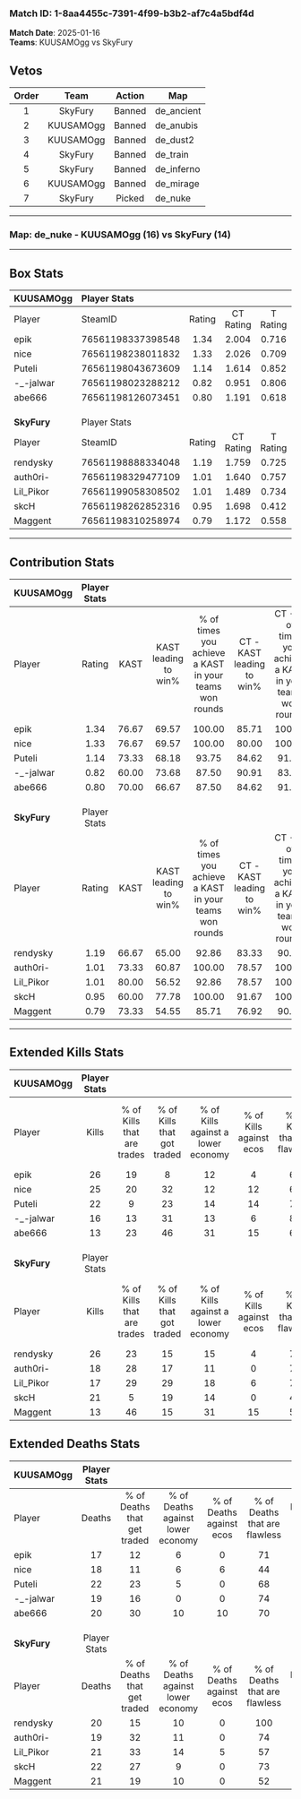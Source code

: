 ### Match ID: 1-8aa4455c-7391-4f99-b3b2-af7c4a5bdf4d  
**Match Date**: 2025-01-16  
**Teams**: KUUSAMOgg vs SkyFury  

## Vetos  

| Order | Team | Action | Map |
| :---: | :--: | :----: | --- |
| 1 | SkyFury | Banned | de_ancient |
| 2 | KUUSAMOgg | Banned | de_anubis |
| 3 | KUUSAMOgg | Banned | de_dust2 |
| 4 | SkyFury | Banned | de_train |
| 5 | SkyFury | Banned | de_inferno |
| 6 | KUUSAMOgg | Banned | de_mirage |
| 7 | SkyFury | Picked | de_nuke |

---  

### **Map**: de_nuke - KUUSAMOgg (16) vs SkyFury (14)  
---  

## Box Stats  

| **KUUSAMOgg** | Player Stats      |        |           |          |       |      |       |         |        |      |     |
| :- | :- | :-: | :-: | :-: | :-: | :-: | :-: | :-: | :-: | :-: | :-: |
| Player        | SteamID           | Rating | CT Rating | T Rating | KAST  | ADR  | Kills | Assists | Deaths | K/D  | HS% |
| epik          | 76561198337398548 |  1.34  |   2.004   |  0.716   | 76.67 | 78.2 |  26   |    6    |   17   | 1.53 | 53  |
| nice          | 76561198238011832 |  1.33  |   2.026   |  0.709   | 76.67 | 87.2 |  25   |    9    |   18   | 1.39 | 64  |
| Puteli        | 76561198043673609 |  1.14  |   1.614   |  0.852   | 73.33 | 85.2 |  22   |    8    |   22   | 1.00 | 22  |
| -_-jalwar     | 76561198023288212 |  0.82  |   0.951   |  0.806   | 60.00 | 55.9 |  16   |    5    |   19   | 0.84 | 62  |
| abe666        | 76561198126073451 |  0.80  |   1.191   |  0.618   | 70.00 | 56.5 |  13   |    7    |   20   | 0.65 | 69  |
|               |                   |        |           |          |       |      |       |         |        |      |     |
|               |                   |        |           |          |       |      |       |         |        |      |     |
|               |                   |        |           |          |       |      |       |         |        |      |     |
| **SkyFury**   | Player Stats      |        |           |          |       |      |       |         |        |      |     |
| Player        | SteamID           | Rating | CT Rating | T Rating | KAST  | ADR  | Kills | Assists | Deaths | K/D  | HS% |
| rendysky      | 76561198888334048 |  1.19  |   1.759   |  0.725   | 66.67 | 77.2 |  26   |    0    |   20   | 1.30 | 26  |
| auth0ri-      | 76561198329477109 |  1.01  |   1.640   |  0.757   | 73.33 | 67.9 |  18   |    3    |   19   | 0.95 | 55  |
| Lil_Pikor     | 76561199058308502 |  1.01  |   1.489   |  0.734   | 80.00 | 67.5 |  17   |   10    |   21   | 0.81 | 58  |
| skcH          | 76561198262852316 |  0.95  |   1.698   |  0.412   | 60.00 | 69.1 |  21   |    4    |   22   | 0.95 | 61  |
| Maggent       | 76561198310258974 |  0.79  |   1.172   |  0.558   | 73.33 | 55.9 |  13   |    5    |   21   | 0.62 | 61  |
---  

## Contribution Stats  

| **KUUSAMOgg** | Player Stats |       |                      |                                                        |                           |                                                             |                          |                                                            |
| :- | :-: | :-: | :-: | :-: | :-: | :-: | :-: | :-: |
| Player        |    Rating    | KAST  | KAST leading to win% | % of times you achieve a KAST in your teams won rounds | CT - KAST leading to win% | CT - % of times you achieve a KAST in your teams won rounds | T - KAST leading to win% | T - % of times you achieve a KAST in your teams won rounds |
| epik          |     1.34     | 76.67 |        69.57         |                         100.00                         |           85.71           |                           100.00                            |          44.44           |                           100.00                           |
| nice          |     1.33     | 76.67 |        69.57         |                         100.00                         |           80.00           |                           100.00                            |          50.00           |                           100.00                           |
| Puteli        |     1.14     | 73.33 |        68.18         |                         93.75                          |           84.62           |                            91.67                            |          44.44           |                           100.00                           |
| -_-jalwar     |     0.82     | 60.00 |        73.68         |                         87.50                          |           90.91           |                            83.33                            |          50.00           |                           100.00                           |
| abe666        |     0.80     | 70.00 |        66.67         |                         87.50                          |           84.62           |                            91.67                            |          37.50           |                           75.00                            |
|               |              |       |                      |                                                        |                           |                                                             |                          |                                                            |
|               |              |       |                      |                                                        |                           |                                                             |                          |                                                            |
|               |              |       |                      |                                                        |                           |                                                             |                          |                                                            |
| **SkyFury**   | Player Stats |       |                      |                                                        |                           |                                                             |                          |                                                            |
| Player        |    Rating    | KAST  | KAST leading to win% | % of times you achieve a KAST in your teams won rounds | CT - KAST leading to win% | CT - % of times you achieve a KAST in your teams won rounds | T - KAST leading to win% | T - % of times you achieve a KAST in your teams won rounds |
| rendysky      |     1.19     | 66.67 |        65.00         |                         92.86                          |           83.33           |                            90.91                            |          37.50           |                           100.00                           |
| auth0ri-      |     1.01     | 73.33 |        60.87         |                         100.00                         |           78.57           |                           100.00                            |          33.33           |                           100.00                           |
| Lil_Pikor     |     1.01     | 80.00 |        56.52         |                         92.86                          |           78.57           |                           100.00                            |          22.22           |                           66.67                            |
| skcH          |     0.95     | 60.00 |        77.78         |                         100.00                         |           91.67           |                           100.00                            |          50.00           |                           100.00                           |
| Maggent       |     0.79     | 73.33 |        54.55         |                         85.71                          |           76.92           |                            90.91                            |          22.22           |                           66.67                            |
---  

## Extended Kills Stats  

| **KUUSAMOgg** | Player Stats |                            |                            |                                    |                         |                              |                                 |                                       |                    |           |
| :- | :-: | :-: | :-: | :-: | :-: | :-: | :-: | :-: | :-: | :-: |
| Player        |    Kills     | % of Kills that are trades | % of Kills that got traded | % of Kills against a lower economy | % of Kills against ecos | % of Kills that are flawless | % of Kills that are close duels | % of Kills that are assisted by flash | Pistol Round Kills | AWP Kills |
| epik          |      26      |             19             |             8              |                 12                 |            4            |              65              |                8                |                   4                   |         1          |     0     |
| nice          |      25      |             20             |             32             |                 12                 |           12            |              68              |                0                |                   4                   |         3          |     0     |
| Puteli        |      22      |             9              |             23             |                 14                 |           14            |              77              |                5                |                   5                   |         0          |    14     |
| -_-jalwar     |      16      |             13             |             31             |                 13                 |            6            |              81              |                0                |                   0                   |         4          |     0     |
| abe666        |      13      |             23             |             46             |                 31                 |           15            |              62              |                8                |                  23                   |         0          |     0     |
|               |              |                            |                            |                                    |                         |                              |                                 |                                       |                    |           |
|               |              |                            |                            |                                    |                         |                              |                                 |                                       |                    |           |
|               |              |                            |                            |                                    |                         |                              |                                 |                                       |                    |           |
| **SkyFury**   | Player Stats |                            |                            |                                    |                         |                              |                                 |                                       |                    |           |
| Player        |    Kills     | % of Kills that are trades | % of Kills that got traded | % of Kills against a lower economy | % of Kills against ecos | % of Kills that are flawless | % of Kills that are close duels | % of Kills that are assisted by flash | Pistol Round Kills | AWP Kills |
| rendysky      |      26      |             23             |             15             |                 15                 |            4            |              73              |                8                |                   0                   |         0          |    16     |
| auth0ri-      |      18      |             28             |             17             |                 11                 |            0            |              78              |               17                |                   6                   |         2          |     0     |
| Lil_Pikor     |      17      |             29             |             29             |                 18                 |            6            |              71              |                0                |                   0                   |         1          |     0     |
| skcH          |      21      |             5              |             19             |                 14                 |            0            |              48              |               10                |                   0                   |         3          |     0     |
| Maggent       |      13      |             46             |             15             |                 31                 |           15            |              54              |                0                |                   0                   |         0          |     0     |
## Extended Deaths Stats  

| **KUUSAMOgg** | Player Stats |                             |                                   |                          |                               |                            |                           |               |
| :- | :-: | :-: | :-: | :-: | :-: | :-: | :-: | :-: |
| Player        |    Deaths    | % of Deaths that get traded | % of Deaths against lower economy | % of Deaths against ecos | % of Deaths that are flawless | % of Deaths that are close | % of Deaths while blinded | Deaths to AWP |
| epik          |      17      |             12              |                 6                 |            0             |              71               |             18             |             0             |       3       |
| nice          |      18      |             11              |                 6                 |            6             |              44               |             6              |             0             |       3       |
| Puteli        |      22      |             23              |                 5                 |            0             |              68               |             0              |             0             |       6       |
| -_-jalwar     |      19      |             16              |                 0                 |            0             |              74               |             16             |             5             |       3       |
| abe666        |      20      |             30              |                10                 |            10            |              70               |             0              |             0             |       1       |
|               |              |                             |                                   |                          |                               |                            |                           |               |
|               |              |                             |                                   |                          |                               |                            |                           |               |
|               |              |                             |                                   |                          |                               |                            |                           |               |
| **SkyFury**   | Player Stats |                             |                                   |                          |                               |                            |                           |               |
| Player        |    Deaths    | % of Deaths that get traded | % of Deaths against lower economy | % of Deaths against ecos | % of Deaths that are flawless | % of Deaths that are close | % of Deaths while blinded | Deaths to AWP |
| rendysky      |      20      |             15              |                10                 |            0             |              100              |             0              |            10             |       3       |
| auth0ri-      |      19      |             32              |                11                 |            0             |              74               |             5              |             5             |       2       |
| Lil_Pikor     |      21      |             33              |                14                 |            5             |              57               |             10             |             5             |       3       |
| skcH          |      22      |             27              |                 9                 |            0             |              73               |             0              |             5             |       3       |
| Maggent       |      21      |             19              |                10                 |            0             |              52               |             5              |             5             |       3       |
